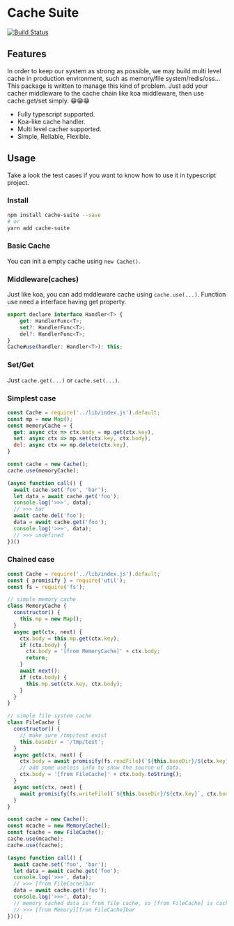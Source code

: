 # Cache Suite

[![Build Status](https://travis-ci.org/sleagon/cache-suite.svg?branch=master)](https://travis-ci.org/sleagon/cache-suite)

## Features

In order to keep our system as strong as possible, we may build multi level cache in production environment, such as memory/file system/redis/oss... This package is written
to manage this kind of problem. Just add your cacher middleware to the cache chain like
koa middleware, then use cache.get/set simply. 😁😁😁

- Fully typescript supported.
- Koa-like cache handler.
- Multi level cacher supported.
- Simple, Reliable, Flexible.

## Usage

Take a look the test cases if you want to know how to use it in typescript project.

### Install

```bash
npm install cache-suite --save
# or
yarn add cache-suite
```

### Basic Cache

You can init a empty cache using ```new Cache()```.

### Middleware(caches)

Just like koa, you can add mddleware cache using ```cache.use(...)```. Function use need a interface having get property.

```js
export declare interface Handler<T> {
    get: HandlerFunc<T>;
    set?: HandlerFunc<T>;
    del?: HandlerFunc<T>;
}
Cache#use(handler: Handler<T>): this;
```

### Set/Get

Just ```cache.get(...)``` or ```cache.set(...)```.


### Simplest case

```js
const Cache = require('../lib/index.js').default;
const mp = new Map();
const memoryCache = {
  get: async ctx => ctx.body = mp.get(ctx.key),
  set: async ctx => mp.set(ctx.key, ctx.body),
  del: async ctx => mp.delete(ctx.key),
}

const cache = new Cache();
cache.use(memoryCache);

(async function call() {
  await cache.set('foo', 'bar');
  let data = await cache.get('foo');
  console.log('>>>', data);
  // >>> bar
  await cache.del('foo');
  data = await cache.get('foo');
  console.log('>>>', data);
  // >>> undefined
})()
```

### Chained case

```js
const Cache = require('../lib/index.js').default;
const { promisify } = require('util');
const fs = require('fs');

// simple memory cache
class MemoryCache {
  constructor() {
    this.mp = new Map();
  }
  async get(ctx, next) {
    ctx.body = this.mp.get(ctx.key);
    if (ctx.body) {
      ctx.body = '[from MemoryCache]' + ctx.body;
      return;
    }
    await next();
    if (ctx.body) {
      this.mp.set(ctx.key, ctx.body);
    }
  }
}

// simple file system cache
class FileCache {
  constructor() {
    // make sure /tmp/test exist
    this.baseDir = '/tmp/test';
  }
  async get(ctx, next) {
    ctx.body = await promisify(fs.readFile)(`${this.baseDir}/${ctx.key}`);
    // add some useless info to show the source of data.
    ctx.body = '[from FileCache]' + ctx.body.toString();
  }
  async set(ctx, next) {
    await promisify(fs.writeFile)(`${this.baseDir}/${ctx.key}`, ctx.body);
  }
}

const cache = new Cache();
const mcache = new MemoryCache();
const fcache = new FileCache();
cache.use(mcache);
cache.use(fcache);

(async function call() {
  await cache.set('foo', 'bar');
  let data = await cache.get('foo');
  console.log('>>>', data);
  // >>> [from FileCache]bar
  data = await cache.get('foo');
  console.log('>>>', data);
  // memory cached data is from file cache, so [from FileCache] is cached as raw data.
  // >>> [from Memory][from FileCache]bar
})();

```
